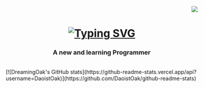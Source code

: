 <p align="right">
<a href="https://visitorbadge.io/status?path=https%3A%2F%2Fgithub.com%2FDaoistOak%2FDaoistOak"><img src="https://api.visitorbadge.io/api/visitors?path=https%3A%2F%2Fgithub.com%2FDaoistOak%2FDaoistOak&label=Visitors&countColor=%23263759" /></a>
</p>
<h1 align="center">
<a  href="https://git.io/typing-svg"><img src="https://readme-typing-svg.herokuapp.com?font=JetBrains+Mono&pause=1000&random=false&width=435&lines=Hi+There+%F0%9F%91%8B%F0%9F%8F%BD%F0%9F%98%8A;I'm+DreamingOak..." alt="Typing SVG" /></a>
</h1>
<h3 align="center">A new and learning Programmer</h3>
<br>
[![DreamingOak's GitHub stats](https://github-readme-stats.vercel.app/api?username=DaoistOak)](https://github.com/DaoistOak/github-readme-stats)
<!--
**DaoistOak/DaoistOak** is a ✨ _special_ ✨ repository because its `README.md` (this file) appears on your GitHub profile.

Here are some ideas to get you started:

- 🔭 I’m currently working on ...
- 🌱 I’m currently learning ...
- 👯 I’m looking to collaborate on ...
- 🤔 I’m looking for help with ...
- 💬 Ask me about ...
- 📫 How to reach me: ...
- 😄 Pronouns: ...
- ⚡ Fun fact: ...
-->
